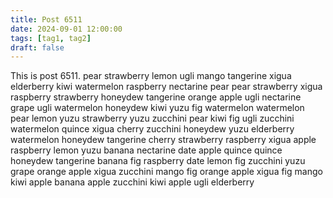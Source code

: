 ```yaml
---
title: Post 6511
date: 2024-09-01 12:00:00
tags: [tag1, tag2]
draft: false
---
```

This is post 6511.
pear
strawberry
lemon
ugli
mango
tangerine
xigua
elderberry
kiwi
watermelon
raspberry
nectarine
pear
pear
strawberry
xigua
raspberry
strawberry
honeydew
tangerine
orange
apple
ugli
nectarine
grape
ugli
watermelon
honeydew
kiwi
yuzu
fig
watermelon
watermelon
pear
lemon
yuzu
strawberry
yuzu
zucchini
pear
kiwi
fig
ugli
zucchini
watermelon
quince
xigua
cherry
zucchini
honeydew
yuzu
elderberry
watermelon
honeydew
tangerine
cherry
strawberry
raspberry
xigua
apple
raspberry
lemon
yuzu
banana
nectarine
date
apple
quince
quince
honeydew
tangerine
banana
fig
raspberry
date
lemon
fig
zucchini
yuzu
grape
orange
apple
xigua
zucchini
mango
fig
orange
apple
xigua
fig
mango
kiwi
apple
banana
apple
zucchini
kiwi
apple
ugli
elderberry
